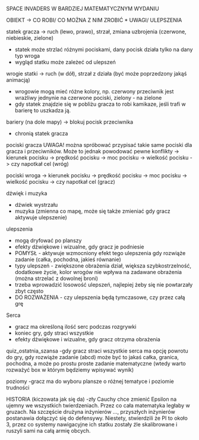 SPACE INVADERS W BARDZIEJ MATEMATYCZNYM WYDANIU

OBIEKT -> CO ROBI/ CO MOŻNA Z NIM ZROBIĆ  * UWAGI/ ULEPSZENIA

statek gracza 
-> ruch (lewo, prawo), strzał, zmiana uzbrojenia (czerwone, niebieskie, zielone) 
* statek może strzlać różnymi pociskami, dany pocisk działa tylko na dany typ wroga
* wygląd statku może zależeć od ulepszeń

wrogie statki 
-> ruch (w dół), strzał z działa (być może poprzedzony jakąś animacją) 
* wrogowie mogą mieć różne kolory, np. czerwony przeciwnik jest wrażliwy jednynie na czerwone pociski, zielony - na zielone
* gdy statek znajdzie się w pobliżu gracza to robi kamikaze, jeśli trafi w barierę to uszkadza ją.

bariery (na dole mapy)
-> blokuj pocisk przeciwnika
* chronią statek gracza

pociski gracza      UWAGA! można spróbować przypisać takie same pociski dla gracza i przeciwników. Może to jednak powodować pewne konflikty
-> kierunek pocisku
-> prędkość pocisku
-> moc pocisku
-> wielkość pocisku
-> czy napotkał cel (wróg)

pociski wroga
-> kierunek pocisku
-> prędkość pocisku
-> moc pocisku
-> wielkość pocisku
-> czy napotkał cel (gracz)

dźwięk i muzyka
- dźwiek wystrzału
- muzyka (zmienna co mapę, może się także zmieniać gdy gracz aktywuje ulepszenie)

ulepszenia
- mogą dryfować po planszy
- efekty dźwiękowe i wizualne, gdy gracz je podniesie
- POMYSŁ - aktywuje wzmocniony efekt tego ulepszenia gdy rozwiąże zadanie (całka, pochodna, jakieś równanie)
- typy ulepszeń - zwiększone obrażenia dział, większa szybkostrzelność, dodatkowe życie, kolor wrogów nie wpływa na zadawane obrażenia (można strzelać z dowolnej broni)
- trzeba wprowadzić losowość ulepszeń, najlepiej żeby się nie powtarzały zbyt często
- DO ROZWAŻENIA - czy ulepszenia będą tymczasowe, czy przez całą grę

Serca
- gracz ma określoną ilość serc podczas rozgrywki
- koniec gry, gdy straci wszystkie
- efekty dźwiękowe i wizualne, gdy gracz otrzyma obrażenia

quiz_ostatnia_szansa
-gdy gracz straci wszystkie serca ma opcję powrotu do gry, gdy rozwiąże zadanie (abcd) może być to jakaś całka, granica, pochodna, a może po prostu proste zadanie matematyczne (wtedy warto rozważyć box w którym będziemy wpisywać wynik)

poziomy
-gracz ma do wyboru plansze o różnej tematyce i poziomie trudności



HISTORIA (kiczowata jak się da)
-zły Cauchy chce zmienić Epsilon na ujemny we wszystkich twierdzeniach. Przez co cała matematyka ległaby w gruzach. Na szczęście drużyna inżynierów ..., przyszłych inżynierów postanawia dołączyć się do defensywy. Niestety, stwierdzili że PI to około 3, przez co systemy nawigacyjne ich statku zostały źle skalibrowane i ruszyli sami na całą armię obcych.

